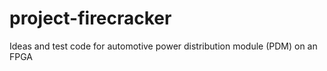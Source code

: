 # project-firecracker
Ideas and test code for automotive power distribution module (PDM) on an FPGA
